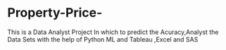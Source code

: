# Property-Price-
This is a Data Analyst Project In which to predict the Acuracy,Analyst the Data Sets with the help of Python ML and Tableau ,Excel and SAS
